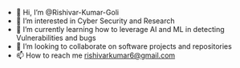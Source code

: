 - 👋 Hi, I’m @Rishivar-Kumar-Goli
- 👀 I’m interested in Cyber Security and Research
- 🌱 I’m currently learning how to leverage AI and ML in detecting Vulnerabilities and bugs
- 💞️ I’m looking to collaborate on software projects and repositories
- 📫 How to reach me rishivarkumar6@gmail.com

<!---
Rishivar-Kumar-Goli/Rishivar-Kumar-Goli is a ✨ special ✨ repository because its `README.md` (this file) appears on your GitHub profile.
You can click the Preview link to take a look at your changes.
--->
